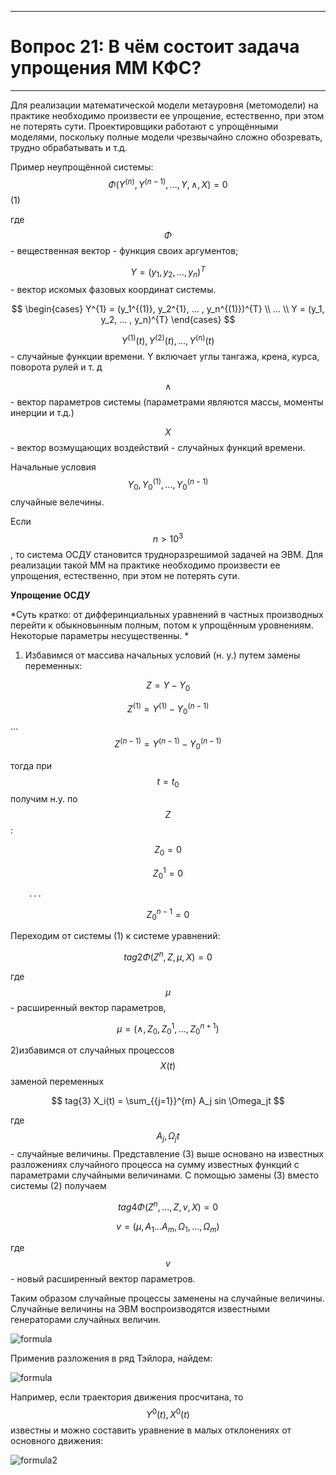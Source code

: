 ___
# Вопрос 21: В чём состоит задача упрощения ММ КФС?
___

Для реализации математической модели метауровня (метомодели) на практике необходимо произвести ее упрощение, естественно, при этом не потерять сути.  Проектировщики работают с упрощёнными моделями, поскольку полные модели чрезвычайно сложно обозревать, трудно обрабатывать и т.д.

Пример неупрощённой системы:
$$ \Phi(Y^{(n)}, Y^{(n-1)}, ..., Y, \wedge , X) = 0 $$											(1)

где $$ \Phi $$ - вещественная вектор - функция своих аргументов; 

$$ Y = (y_1, y_2, ... , y_n)^{T} $$  - вектор искомых фазовых координат системы.

$$ \begin{cases}
   Y^{1} = (y_1^{(1)}, y_2^{1}, ... , y_n^{(1)})^{T} \\
   				...			\\
   Y = (y_1, y_2, ... , y_n)^{T}
\end{cases} $$


$$ Y^{(1)}(t), Y^{(2)}(t), ... , Y^{(n)}(t) $$ - случайные функции времени. Y  включает углы тангажа, крена, курса, поворота рулей и т. д

$$ \wedge $$ - вектор параметров системы (параметрами являются массы, моменты инерции и т.д.)

$$ X $$ - вектор возмущающих воздействий - случайных функций времени.

Начальные условия $$ Y_0 , Y_0^{(1)} , ... , Y_0^{(n-1)} $$ случайные велечины.

Если $$ n > 10^{3} $$, то система ОСДУ становится трудноразрешимой задачей на ЭВМ.
Для реализации такой ММ на практике необходимо произвести ее упрощения, естественно, при этом не потерять сути.

**Упрощение ОСДУ**

*Суть кратко: от дифферинциальных уравнений в частных производных перейти к обыкновынным полным, потом к упрощённым уровнениям. Некоторые параметры несущественны. *

1. Избавимся от массива начальных условий (н. у.) путем замены переменных:

$$ Z = Y - Y_0 $$

$$ Z^{(1)} = Y^{(1)} - Y_0^{(n-1)} $$
			...
$$ Z^{(n-1)} = Y^{(n-1)} - Y_0^{(n-1)} $$

тогда при $$ t = t_0 $$ получим н.у. по $$ Z $$:

$$ Z_0 = 0 $$

$$ Z_0^{1} = 0 $$

		...

$$ Z_0^{n-1} = 0 $$

Переходим от системы (1) к системе уравнений: 

$$ tag{2} \Phi(Z^{n}, Z, \mu, X) = 0 $$

где $$ \mu $$ - расширенный вектор параметров, 

$$ \mu = ({\wedge}, Z_0, Z_0^{1} , ... , Z_0^{n+1}) $$

2)избавимся от случайных процессов $$ X(t) $$ заменой переменных

$$ tag{3} X_i(t) = \sum_{{j=1}}^{m} A_j sin \Omega_jt $$

где $$ A_j , \Omega_jt $$ - случайные величины. Представление (3) выше основано на известных разложениях случайного процесса на сумму известных функций с параметрами случайными величинами. С помощью замены (3) вместо системы (2) получаем	

$$ tag{4} \Phi(Z^{n}, ... , Z, v, X) = 0 $$

$$ v = (\mu , A_1 ... A_m, \Omega_1, ... , \Omega_m) $$

где $$ v $$ - новый расширенный вектор параметров.

Таким образом случайные процессы заменены на случайные величины. Случайные величины на ЭВМ воспроизводятся известными генераторами случайных величин.

![formula](../resources/imgs/21-1.png)

Применив разложения в ряд Тэйлора, найдем: 

![formula](../resources/imgs/21-1.png)


Например, если траектория движения  просчитана, то $$ Y^{0}(t),  X^{0}(t) $$  известны и можно составить уравнение в малых отклонениях от основного движения:	

![formula2](../resources/imgs/21-2.png)
